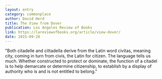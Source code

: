 ```yaml
---
layout: entry
category: commonplace
author: David Herd
title: The View from Dover
publication: Los Angeles Review of Books
link: https://lareviewofbooks.org/article/view-dover/
date: 2015-09-28
---
```


"Both citadelle and cittadella derive from the Latin word civitas, meaning city, coming in turn from civis, the Latin for citizen. The language tells us much. Whether constructed to protect or dominate, the function of a citadel is to help demarcate or determine citizenship, to establish by a display of authority who is and is not entitled to belong."
 
 
